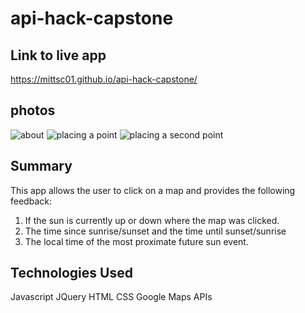# api-hack-capstone

## Link to live app
https://mittsc01.github.io/api-hack-capstone/

## photos
![about](https://lh3.googleusercontent.com/UUnBC_HRnfvlLOsRsfKSR1d6CoNZj1AhRnAPCon5smuuB_wAq6sGd-eCnJZdqfWg15c8n05vViuD5YXavo7XW0yDPPn5KB0zyK38njN3jVfpg75C0-7xt1QoFa3axnepcI4UWfUPqye4X7NLo3iB4wRZPO9UYgow7vdz3y9Z14J33AumwngKXQH_RYnYWIVl-HWti4GMFcPX4cpVVgxxuQpc2q4ohHUVEwr9fLErqFWPu2l_xzXjfj4_SL6xD4dAdqOYPqrbqFN4mF8Rnwx9udN3HeYR4Bpo3ZYU6vxssdS4no6sp_uZ2rmju_sLf4x3lpYmK4IGh4OT4hP9Tf-E5ks08aIpsLDHS_WFTsRREUiGWUPkV90Tw1b2jd1G11dGKaWgLWg8dMeQrPR6OEqAAg5RN9cFJd9HAwUYUQVVxfLqbXq-qQlLUY92FMUHhJQ0J7AW1xvnEj3T4-MceYmXjJdV1RrygpwD7CEI45enakrSaq3Hw5Nn1GiHwGve0tGCIe-ry0YLbRIoVfLLS8y76ECcHz3iqdZcs9zyXplPtfq2paeQggL9qs6U5hFW0MbxXUEfbHDRalUCc55OwhteKvw5V37KlMTXcX9q5KT17H7_qE8Ov1OkDVJTUFXVnvIx6ZBARBBpGtkdtr7Vps-iqmyaRGi3uKMpN7voLaK3O--QLgLYUVyO_Fcxko0_Og=w2478-h1208-no?authuser=1)
![placing a point](https://lh3.googleusercontent.com/JMHPVBN7HWfXYa0cbrPMgtPJzlBMupOVda0XiWhS1tgL1yrm5zLdxk9FAn2ZRKfkCOuo1Cx075h_ph_52Pw9vO5amip5LtCqFzAdRnUHoJ_B7JMrMeorWVEbLpOeT3pvYDyLoJ3Qk5dCR5Bh1p26Ej8c1bG7XlUU0EplodNaKBjpSZjibIk62AAnW6eTWuKmPqDm3x_v3E79FSKIqSfg6K54M70bCTIW_Z2AsYZbpSFNjK-sPfw7GL64zn-5WX4w02xfSOmG2Tp7LzJ2B240ANB6k6y7_TSKq1sS0dLAOZ3xVgKJCQ9aYPcn1qpClT-L6E_8XFO96ywdDXVsYUVF7GjC_ZqVnXcP8oYt8u6h8P2t-ChnY49vGIhvMSxerk7CMdKKfrwMgWlv3RVyE1dF2kwchG7T4tmo7AmQxTIl4woecpd8hM_wXvx0q7yLYeZWYIZKMeTV60HOt1dJUGV7jE65jjqzGuzNXXnTufcOSAvZJQ8W4c9mOnxQ4F-4wYZcIOh8A6iJetykIGvm6KwEyxX0rT6z9FwFrldg1V4afPda2ccs9b9ePZZBRLRt44XZvgQzoVKOtXN0w0rgIBhDUU3E9fIVjg6ch9OfDJMaY2REKKfLv8JanstI06bh-2mfWeTO0ak3i9uQsC8Ufl_JeILRd2G08DYrxIsaqxQRPLp08zp2cqHbDP49NqKe3w=w2478-h1208-no?authuser=1)
![placing a second point](https://lh3.googleusercontent.com/-lnwSY0uCDVXeCU0WuRFCxBGajp6dJDRNHwgCstQxp3HMuLv9KcKT5dkhnP2i3IrCD7YzDZvytLfaoM6IfTjOjCMMc2LS216om71SIYcH3ISiG3c-sAGCbEBKy7SgmjaCN-luVDOXKZx__nYtQgWt2bO-WpItVFxQG_rDbJIfLYItIyaUazMDyqYT9YubO-ddXuAl8o3exxWfgazaMomtweA08eL7GiGeKBP0yeToFaFyFFTfxKcWkhL2RpbPi25epU8tSnp8kT8pcmBTKo8JBvuiTgyDX7sptzZOUy_m_FXC_an__MchAIci2ds4gR9xR9RljRMO5AvSMqY-2WTyes3srQvLncllHDt0TkCWcRQto3XYlyBbNbLtiW_ApawyLulRGAxFjs0MJ8mhMbb_9SOtahXtTviok01i7CUOqcl9q2S2UG54_fy3ZHOl55hfs61M7miEWm24vpE9kF8Bl5-JthvtiLGkmAffbpOgndI2ruwQNyE2G5rcKwx-SSodNS8sDDBCOVoFuJYxmnznsRHTQfgMaKGFjYfQu9GPzleGgPi5AuGrRs6WOGKjpPS5dLCwjDob7SV5LS3qB6wslhrX-mbHC3GiKZWp7a-w9bzExnMKeruhSbrur19yjH_jZtym5x9dbj8O6Z6a5TLTeTXhW3fX5QERh_G_IUuc1uQ4cxjdMPTdXLZRxPu8Q=w2478-h1208-no?authuser=1)
## Summary

This app allows the user to click on a map and provides the following feedback:

1) If the sun is currently up or down where the map was clicked.
2) The time since sunrise/sunset and the time until sunset/sunrise
3) The local time of the most proximate future sun event.
## Technologies Used
Javascript
JQuery
HTML
CSS
Google Maps APIs

